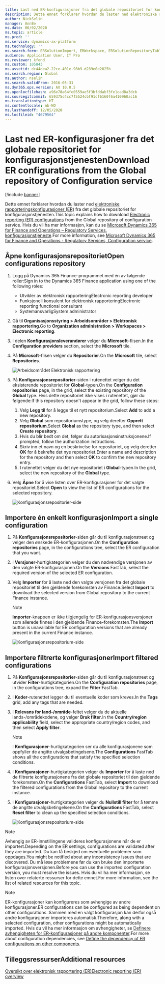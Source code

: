 ```yaml
---
title: Last ned ER-konfigurasjoner fra det globale repositoriet for konfigurasjonstjenesten
description: Dette emnet forklarer hvordan du laster ned elektroniske rapporteringskonfigurasjoner (ER) fra det globale repositoriet for konfigurasjonstjenesten.
author: NickSelin
manager: AnnBe
ms.date: 06/02/2020
ms.topic: article
ms.prod: ''
ms.service: dynamics-ax-platform
ms.technology: ''
ms.search.form: ERSolutionImport, ERWorkspace, ERSolutionRepositoryTable
audience: Application User, IT Pro
ms.reviewer: kfend
ms.custom: 105843
ms.assetid: dc44dea2-22ce-401e-98b9-d289e0e2825b
ms.search.region: Global
ms.author: nselin
ms.search.validFrom: 2016-05-31
ms.dyn365.ops.version: AX 10.0.5
ms.openlocfilehash: a96e78a64fe0559ae5f3bfddabf3fe1cad8a3dcb
ms.sourcegitcommit: 659375c4cc7f5524cbf91cf6160f6a410960ac16
ms.translationtype: HT
ms.contentlocale: nb-NO
ms.lasthandoff: 12/05/2020
ms.locfileid: "4679564"
---
```

# <a name="download-er-configurations-from-the-global-repository-of-configuration-service"></a><span data-ttu-id="4e529-103">Last ned ER-konfigurasjoner fra det globale repositoriet for konfigurasjonstjenesten</span><span class="sxs-lookup"><span data-stu-id="4e529-103">Download ER configurations from the Global repository of Configuration service</span></span>

[!include [banner](../includes/banner.md)]

<span data-ttu-id="4e529-104">Dette emnet forklarer hvordan du laster ned [elektroniske rapporteringskonfigurasjoner (ER)](general-electronic-reporting.md#Configuration) fra det globale repositoriet for konfigurasjonstjenesten.</span><span class="sxs-lookup"><span data-stu-id="4e529-104">This topic explains how to download [Electronic reporting (ER) configurations](general-electronic-reporting.md#Configuration) from the Global repository of configuration service.</span></span> <span data-ttu-id="4e529-105">Hvis du vil ha mer informasjon, kan du se [Microsoft Dynamics 365 for Finance and Operations – Regulatory Services, konfigurasjonstjeneste](https://docs.microsoft.com/business-applications-release-notes/october18/dynamics365-finance-operations/regulatory-service-configuration).</span><span class="sxs-lookup"><span data-stu-id="4e529-105">For more information, see [Microsoft Dynamics 365 for Finance and Operations - Regulatory Services, Configuration service](https://docs.microsoft.com/business-applications-release-notes/october18/dynamics365-finance-operations/regulatory-service-configuration).</span></span>

## <a name="open-configurations-repository"></a><span data-ttu-id="4e529-106">Åpne konfigurasjonsrepositoriet</span><span class="sxs-lookup"><span data-stu-id="4e529-106">Open configurations repository</span></span>

1. <span data-ttu-id="4e529-107">Logg på Dynamics 365 Finance-programmet med én av følgende roller:</span><span class="sxs-lookup"><span data-stu-id="4e529-107">Sign in to the Dynamics 365 Finance application using one of the following roles:</span></span>

    - <span data-ttu-id="4e529-108">Utvikler av elektronisk rapportering</span><span class="sxs-lookup"><span data-stu-id="4e529-108">Electronic reporting developer</span></span>
    - <span data-ttu-id="4e529-109">Funksjonell konsulent for elektronisk rapportering</span><span class="sxs-lookup"><span data-stu-id="4e529-109">Electronic reporting functional consultant</span></span>
    - <span data-ttu-id="4e529-110">Systemansvarlig</span><span class="sxs-lookup"><span data-stu-id="4e529-110">System administrator</span></span>

2. <span data-ttu-id="4e529-111">Gå til **Organisasjonsstyring > Arbeidsområder > Elektronisk rapportering**.</span><span class="sxs-lookup"><span data-stu-id="4e529-111">Go to **Organization administration > Workspaces > Electronic reporting**.</span></span>
3. <span data-ttu-id="4e529-112">I delen **Konfigurasjonsleverandører** velger du **Microsoft**-flisen.</span><span class="sxs-lookup"><span data-stu-id="4e529-112">In the **Configuration providers** section, select the **Microsoft** tile.</span></span>
3. <span data-ttu-id="4e529-113">På **Microsoft**-flisen velger du **Repositorier**.</span><span class="sxs-lookup"><span data-stu-id="4e529-113">On the **Microsoft** tile, select **Repositories**.</span></span>

    ![Arbeidsområdet Elektronisk rapportering](./media/er-download-configurations-global-repo-er-workspace.png)

4. <span data-ttu-id="4e529-115">På **Konfigurasjonsrepositorier**-siden i rutenettet velger du det eksisterende repositoriet for **Global**-typen.</span><span class="sxs-lookup"><span data-stu-id="4e529-115">On the **Configuration repositories** page, in the grid, select the existing repository of the **Global** type.</span></span> <span data-ttu-id="4e529-116">Hvis dette repositoriet ikke vises i rutenettet, gjør du følgende:</span><span class="sxs-lookup"><span data-stu-id="4e529-116">If this repository doesn't appear in the grid, follow these steps:</span></span>

    1. <span data-ttu-id="4e529-117">Velg **Legg til** for å legge til et nytt repositorium.</span><span class="sxs-lookup"><span data-stu-id="4e529-117">Select **Add** to add a new repository.</span></span>
    2. <span data-ttu-id="4e529-118">Velg **Global** som repositoriumstype, og velg deretter **Opprett repositorium**.</span><span class="sxs-lookup"><span data-stu-id="4e529-118">Select **Global** as the repository type, and then select **Create repository**.</span></span>
    3. <span data-ttu-id="4e529-119">Hvis du blir bedt om det, følger du autorisasjonsinstruksjonene.</span><span class="sxs-lookup"><span data-stu-id="4e529-119">If prompted, follow the authorization instructions.</span></span>
    4. <span data-ttu-id="4e529-120">Skriv inn et navn og en beskrivelse for repositoriet, og velg deretter **OK** for å bekrefte det nye repositoriet.</span><span class="sxs-lookup"><span data-stu-id="4e529-120">Enter a name and description for the repository and then select **OK** to confirm the new repository entry.</span></span>
    5. <span data-ttu-id="4e529-121">I rutenettet velger du det nye repositoriet i **Global**-typen.</span><span class="sxs-lookup"><span data-stu-id="4e529-121">In the grid, select the new repository of the **Global** type.</span></span>

5. <span data-ttu-id="4e529-122">Velg **Åpne** for å vise listen over ER-konfigurasjoner for det valgte repositoriet.</span><span class="sxs-lookup"><span data-stu-id="4e529-122">Select **Open** to view the list of ER configurations for the selected repository.</span></span>

    ![Konfigurasjonsrepositorier-side](./media/er-download-configurations-global-repo-repositories-list.png)

## <a name="import-a-single-configuration"></a><span data-ttu-id="4e529-124">Importere én enkelt konfigurasjon</span><span class="sxs-lookup"><span data-stu-id="4e529-124">Import a single configuration</span></span>

1. <span data-ttu-id="4e529-125">På **Konfigurasjonsrepositorier**-siden går du til konfigurasjonstreet og velger den ønskede ER-konfigurasjonen.</span><span class="sxs-lookup"><span data-stu-id="4e529-125">On the **Configuration repositories** page, in the configurations tree, select the ER configuration that you want.</span></span>
2. <span data-ttu-id="4e529-126">I **Versjoner**-hurtigkategorien velger du den nødvendige versjonen av den valgte ER-konfigurasjonen.</span><span class="sxs-lookup"><span data-stu-id="4e529-126">On the **Versions** FastTab, select the required version of the selected ER configuration.</span></span>
3. <span data-ttu-id="4e529-127">Velg **Importer** for å laste ned den valgte versjonen fra det globale repositoriet til den gjeldende forekomsten av Finance.</span><span class="sxs-lookup"><span data-stu-id="4e529-127">Select **Import** to download the selected version from Global repository to the current Finance instance.</span></span>

    > [!NOTE]
    > <span data-ttu-id="4e529-128">**Importer**-knappen er ikke tilgjengelig for ER-konfigurasjonsversjoner som allerede finnes i den gjeldende Finance-forekomsten.</span><span class="sxs-lookup"><span data-stu-id="4e529-128">The **Import** button is unavailable for ER configuration versions that are already present in the current Finance instance.</span></span>

    ![Konfigurasjonsrepositorium-side](./media/er-download-configurations-global-repo-repository-content.png)

## <a name="import-filtered-configurations"></a><span data-ttu-id="4e529-130">Importere filtrerte konfigurasjoner</span><span class="sxs-lookup"><span data-stu-id="4e529-130">Import filtered configurations</span></span>

1. <span data-ttu-id="4e529-131">På **Konfigurasjonsrepositorier**-siden går du til konfigurasjonstreet og utvider **Filter**-hurtigkategorien.</span><span class="sxs-lookup"><span data-stu-id="4e529-131">On the **Configuration repositories** page, in the configurations tree, expand the **Filter** FastTab.</span></span>
2. <span data-ttu-id="4e529-132">I **Koder**-rutenettet legger du til eventuelle koder som kreves.</span><span class="sxs-lookup"><span data-stu-id="4e529-132">In the **Tags** grid, add any tags that are needed.</span></span>
3. <span data-ttu-id="4e529-133">I **Relevans for land-/område**-feltet velger du de aktuelle lands-/områdekodene, og velger **Bruk filter**.</span><span class="sxs-lookup"><span data-stu-id="4e529-133">In the **Country/region applicability** field, select the appropriate country/region codes, and then select  **Apply filter**.</span></span>

    > [!NOTE]
    > <span data-ttu-id="4e529-134">I **Konfigurasjoner**-hurtigkategorien ser du alle konfigurasjonene som oppfyller de angitte utvalgsbetingelsene.</span><span class="sxs-lookup"><span data-stu-id="4e529-134">The **Configurations** FastTab shows all the configurations that satisfy the specified selection conditions.</span></span>

4. <span data-ttu-id="4e529-135">I **Konfigurasjoner**-hurtigkategorien velger du **Importer** for å laste ned de filtrerte konfigurasjonene fra det globale repositoriet til den gjeldende forekomsten.</span><span class="sxs-lookup"><span data-stu-id="4e529-135">On the **Configurations** FastTab, select **Import** to download the filtered configurations from the Global repository to the current instance.</span></span>
5. <span data-ttu-id="4e529-136">I **Konfigurasjoner**-hurtigkategorien velger du **Nullstill filter** for å tømme de angitte utvalgsbetingelsene.</span><span class="sxs-lookup"><span data-stu-id="4e529-136">On the **Configurations** FastTab, select **Reset filter** to clean up the specified selection conditions.</span></span>

    ![Konfigurasjonsrepositorium-side](./media/er-download-configurations-global-repo-filtered-configurations.png)

> [!NOTE]
> <span data-ttu-id="4e529-138">Avhengig av ER-innstillingene valideres konfigurasjonene når de er importert.</span><span class="sxs-lookup"><span data-stu-id="4e529-138">Depending on the ER settings, configurations are validated after they are imported.</span></span> <span data-ttu-id="4e529-139">Du kan få beskjed om eventuelle problemer som oppdages.</span><span class="sxs-lookup"><span data-stu-id="4e529-139">You might be notified about any inconsistency issues that are discovered.</span></span> <span data-ttu-id="4e529-140">Du må løse problemene før du kan bruke den importerte konfigurasjonsversjonen.</span><span class="sxs-lookup"><span data-stu-id="4e529-140">Before you can use the imported configuration version, you must resolve the issues.</span></span> <span data-ttu-id="4e529-141">Hvis du vil ha mer informasjon, se listen over relaterte ressurser for dette emnet.</span><span class="sxs-lookup"><span data-stu-id="4e529-141">For more information, see the list of related resources for this topic.</span></span>

> [!NOTE]
> <span data-ttu-id="4e529-142">ER-konfigurasjoner kan konfigureres som avhengige av andre konfigurasjoner.</span><span class="sxs-lookup"><span data-stu-id="4e529-142">ER configurations can be configured as being dependent on other configurations.</span></span> <span data-ttu-id="4e529-143">Sammen med en valgt konfigurasjon kan derfor også andre konfigurasjoner importeres automatisk.</span><span class="sxs-lookup"><span data-stu-id="4e529-143">Therefore, along with a selected configuration, other configurations might be automatically imported.</span></span> <span data-ttu-id="4e529-144">Hvis du vil ha mer informasjon om avhengigheter, se [Definere avhengigheten for ER-konfigurasjoner på andre komponenter](tasks/er-define-dependency-er-configurations-from-other-components-july-2017.md).</span><span class="sxs-lookup"><span data-stu-id="4e529-144">For more about configuration dependencies, see [Define the dependency of ER configurations on other components](tasks/er-define-dependency-er-configurations-from-other-components-july-2017.md).</span></span>

## <a name="additional-resources"></a><span data-ttu-id="4e529-145">Tilleggsressurser</span><span class="sxs-lookup"><span data-stu-id="4e529-145">Additional resources</span></span>

[<span data-ttu-id="4e529-146">Oversikt over elektronisk rapportering (ER)</span><span class="sxs-lookup"><span data-stu-id="4e529-146">Electronic reporting (ER) overview</span></span>](general-electronic-reporting.md)
